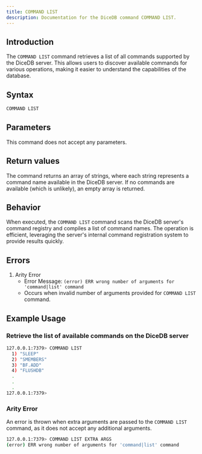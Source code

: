 ```yaml
---
title: COMMAND LIST
description: Documentation for the DiceDB command COMMAND LIST.
---
```


## Introduction

The `COMMAND LIST` command retrieves a list of all commands supported by the DiceDB server. This allows users to discover available commands for various operations, making it easier to understand the capabilities of the database.

## Syntax

```bash
COMMAND LIST
```

## Parameters

This command does not accept any parameters.

## Return values

The command returns an array of strings, where each string represents a command name available in the DiceDB server. If no commands are available (which is unlikely), an empty array is returned.

## Behavior

When executed, the `COMMAND LIST` command scans the DiceDB server's command registry and compiles a list of command names. The operation is efficient, leveraging the server's internal command registration system to provide results quickly.

## Errors

1.  Arity Error
    - Error Message: `(error) ERR wrong number of arguments for 'command|list' command`
    - Occurs when invalid number of arguments provided for `COMMAND LIST` command.

## Example Usage

### Retrieve the list of available commands on the DiceDB server

```bash
127.0.0.1:7379> COMMAND LIST
  1) "SLEEP"
  2) "SMEMBERS"
  3) "BF.ADD"
  4) "FLUSHDB"
  .
  .
  .
127.0.0.1:7379>
```

### Arity Error

An error is thrown when extra arguments are passed to the `COMMAND LIST` command, as it does not accept any additional arguments.

```bash
127.0.0.1:7379> COMMAND LIST EXTRA ARGS
(error) ERR wrong number of arguments for 'command|list' command
```
